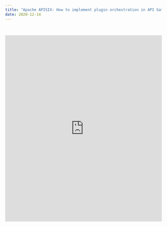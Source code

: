 ```yaml
---
title: "Apache APISIX: How to implement plugin orchestration in API Gateway"
date: 2020-12-14
---
```


<iframe width="100%" height="600px" src="https://www.youtube.com/embed/iEegNXOtEhQ" frameborder="0" allow="accelerometer; autoplay; clipboard-write; encrypted-media; gyroscope; picture-in-picture" allowfullscreen style="padding-top: 30px"></iframe>
